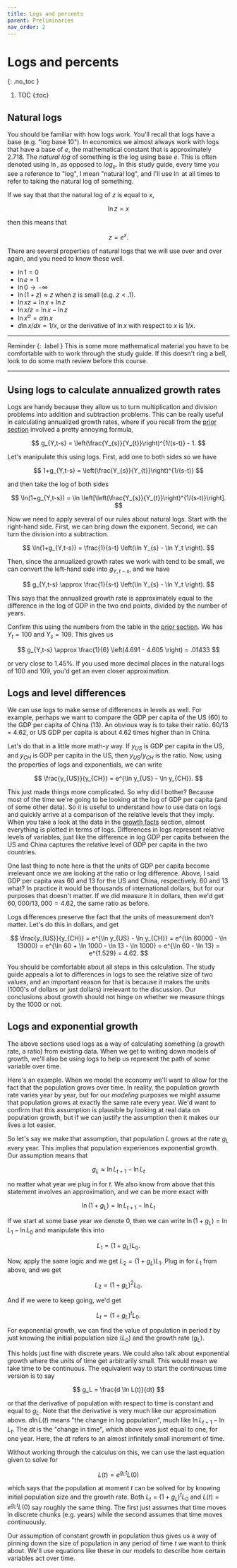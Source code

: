 ```yaml
---
title: Logs and percents
parent: Preliminaries
nav_order: 2
---
```


# Logs and percents
{: .no_toc }

1. TOC 
{:toc}

## Natural logs
You should be familiar with how logs work. You'll recall that logs have a base (e.g. "log base 10"). In economics we almost always work with logs that have a base of $e$, the mathematical constant that is approximately 2.718. The *natural log* of something is the log using base $e$. This is often denoted using $\ln$, as opposed to $log_e$. In this study guide, every time you see a reference to "log", I mean "natural log", and I'll use $\ln$ at all times to refer to taking the natural log of something. 

If we say that that the natural log of $z$ is equal to $x$,

$$
\ln z = x
$$

then this means that

$$
z = e^x.
$$

There are several properties of natural logs that we will use over and over again, and you need to know these well.

* $\ln 1 = 0$
* $\ln e = 1$
* $\ln 0 \rightarrow -\infty$
* $\ln (1 + z) \approx z$ when $z$ is small (e.g. $z<.1$). 
* $\ln xz = \ln x + \ln z$
* $\ln x/z = \ln x - \ln z$
* $\ln x^{\alpha} = \alpha \ln x$
* $d \ln x/dx = 1/x$, or the derivative of $\ln x$ with respect to $x$ is $1/x$.

___
Reminder 
{: .label } 
This is some more mathematical material you have to be comfortable with to work through the study guide. If this doesn't ring a bell, look to do some math review before this course.

___

## Using logs to calculate annualized growth rates
Logs are handy because they allow us to turn multiplication and division problems into addition and subtraction problems. This can be really useful in calculating annualized growth rates, where if you recall from the [prior section](http://growthecon.com/StudyGuide/introduction/levels.html) involved a pretty annoying formula,

$$
g_{Y,t-s} = \left(\frac{Y_{s}}{Y_{t}}\right)^{1/(s-t)} - 1.
$$

Let's manipulate this using logs. First, add one to both sides so we have

$$
1+g_{Y,t-s} = \left(\frac{Y_{s}}{Y_{t}}\right)^{1/(s-t)}
$$

and then take the log of both sides

$$
\ln(1+g_{Y,t-s}) = \ln \left[\left(\frac{Y_{s}}{Y_{t}}\right)^{1/(s-t)}\right].
$$

Now we need to apply several of our rules about natural logs. Start with the right-hand side. First, we can bring down the exponent. Second, we can turn the division into a subtraction.

$$
\ln(1+g_{Y,t-s}) = \frac{1}{s-t} \left(\ln Y_{s} - \ln Y_t \right).
$$

Then, since the annualized growth rates we work with tend to be small, we can convert the left-hand side into $g_{Y,t-s}$, and we have

$$
g_{Y,t-s} \approx \frac{1}{s-t} \left(\ln Y_{s} - \ln Y_t \right).
$$

This says that the annualized growth rate is approximately equal to the difference in the log of GDP in the two end points, divided by the number of years.

Confirm this using the numbers from the table in the [prior section](http://growthecon.com/StudyGuide/introduction/levels.html). We has $Y_t = 100$ and $Y_s = 109$. This gives us

$$
g_{Y,t-s} \approx \frac{1}{6} \left(4.691 - 4.605 \right) = .01433
$$

or very close to 1.45%. If you used more decimal places in the natural logs of 100 and 109, you'd get an even closer approximation. 

## Logs and level differences
We can use logs to make sense of differences in levels as well. For example, perhaps we want to compare the GDP per capita of the US (60) to the GDP per capita of China (13). An obvious way is to take their ratio. 60/13 = 4.62, or US GDP per capita is about 4.62 times higher than in China. 

Let's do that in a little more math-y way. If $y_{US}$ is GDP per capita in the US, and $y_{CH}$ is GDP per capita in the US, then $y_{US}/y_{CH}$ is the ratio. Now, using the properties of logs and exponentials, we can write

$$
\frac{y_{US}}{y_{CH}} = e^{\ln y_{US} - \ln y_{CH}}.
$$

This just made things more complicated. So why did I bother? Because most of the time we're going to be looking at the log of GDP per capita (and of some other data). So it is useful to understand how to use data on logs and quickly arrive at a comparison of the relative levels that they imply. When you take a look at the data in the [growth facts](http://growthecon.com/StudyGuide/facts/facts.html) section, almost everything is plotted in terms of logs. Differences in logs represent relative levels of variables, just like the difference in log GDP per capita between the US and China captures the relative level of GDP per capita in the two countries.

One last thing to note here is that the units of GDP per capita become irrelevant once we are looking at the ratio or log difference. Above, I said GDP per capita was 60 and 13 for the US and China, respectively. 60 and 13 what? In practice it would be thousands of international dollars, but for our purposes that doesn't matter. If we did measure it in dollars, then we'd get $60,000/13,000 = 4.62$, the same ratio as before. 

Logs differences preserve the fact that the units of measurement don't matter. Let's do this in dollars, and get

$$
\frac{y_{US}}{y_{CH}} = e^{\ln y_{US} - \ln y_{CH}} = e^{\ln 60000 - \ln 13000} = e^{\ln 60 + \ln 1000 - \ln 13 - \ln 1000} = e^{\ln 60 - \ln 13} = e^{1.529} = 4.62.
$$

You should be comfortable about all steps in this calculation. The study guide appeals a lot to differences in logs to see the relative size of two values, and an important reason for that is because it makes the units (1000's of dollars or just dollars) irrelevant to the discussion. Our conclusions about growth should not hinge on whether we measure things by the 1000 or not.

## Logs and exponential growth
The above sections used logs as a way of calculating something (a growth rate, a ratio) from existing data. When we get to writing down models of growth, we'll also be using logs to help us represent the path of some variable over time. 

Here's an example. When we model the economy we'll want to allow for the fact that the population grows over time. In reality, the population growth rate varies year by year, but for our *modeling* purposes we might assume that population grows at exactly the same rate every year. We'd want to confirm that this assumption is plausible by looking at real data on population growth, but if we can justify the assumption then it makes our lives a lot easier.

So let's say we make that assumption, that population $L$ grows at the rate $g_L$ every year. This implies that population experiences exponential growth. Our assumption means that

$$
g_L \approx \ln L_{t+1} - \ln L_t
$$

no matter what year we plug in for $t$. We also know from above that this statement involves an approximation, and we can be more exact with

$$
\ln (1+g_L) = \ln L_{t+1} - \ln L_t
$$

If we start at some base year we denote 0, then we can write $\ln (1+g_L) = \ln L_1 - \ln L_0$ and manipulate this into

$$
L_1 = (1+g_L)L_0.
$$

Now, apply the same logic and we get $L_2 = (1+g_L)L_1$. Plug in for $L_1$ from above, and we get

$$
L_2 = (1+g_L)^2 L_0.
$$

And if we were to keep going, we'd get

$$
L_t = (1+g_L)^t L_0.
$$

For exponential growth, we can find the value of population in period $t$ by just knowing the initial population size ($L_0$) and the growth rate ($g_L$). 

This holds just fine with discrete years. We could also talk about exponential growth where the units of time get arbitrarily small. This would mean we take time to be continuous. The equivalent way to start the continuous time version is to say

$$
g_L = \frac{d \ln L(t)}{dt}
$$

or that the derivative of population with respect to time is constant and equal to $g_L$. Note that the derivative is very much like our approximation above. $d \ln L(t)$ means "the change in log population", much like $\ln L_{t+1} - \ln L_t$. The $dt$ is the "change in time", which above was just equal to one, for one year. Here, the $dt$ refers to an almost infinitely small increment of time. 

Without working through the calculus on this, we can use the last equation given to solve for

$$
L(t) = e^{g_L t}L(0)
$$

which says that the population at moment $t$ can be solved for by knowing initial population size and the growth rate. Both $L_t = (1+g_L)^t L_0$ and $L(t) = e^{g_L t}L(0)$ say roughly the same thing. The first just assumes that time moves in discrete chunks (e.g. years) while the second assumes that time moves continuously.

Our assumption of constant growth in population thus gives us a way of pinning down the size of population in any period of time $t$ we want to think about. We'll use equations like these in our models to describe how certain variables act over time.